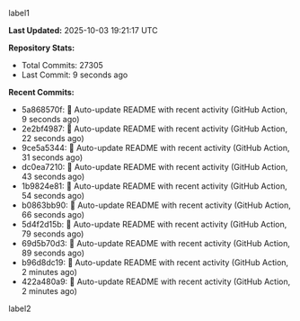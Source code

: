 
label1 
<!-- ACTIVITY_START -->
**Last Updated:** 2025-10-03 19:21:17 UTC

**Repository Stats:**
- Total Commits: 27305
- Last Commit: 9 seconds ago

**Recent Commits:**
- 5a868570f: 🤖 Auto-update README with recent activity (GitHub Action, 9 seconds ago)
- 2e2bf4987: 🤖 Auto-update README with recent activity (GitHub Action, 22 seconds ago)
- 9ce5a5344: 🤖 Auto-update README with recent activity (GitHub Action, 31 seconds ago)
- dc0ea7210: 🤖 Auto-update README with recent activity (GitHub Action, 43 seconds ago)
- 1b9824e81: 🤖 Auto-update README with recent activity (GitHub Action, 54 seconds ago)
- b0863bb90: 🤖 Auto-update README with recent activity (GitHub Action, 66 seconds ago)
- 5d4f2d15b: 🤖 Auto-update README with recent activity (GitHub Action, 79 seconds ago)
- 69d5b70d3: 🤖 Auto-update README with recent activity (GitHub Action, 89 seconds ago)
- b96d8dc19: 🤖 Auto-update README with recent activity (GitHub Action, 2 minutes ago)
- 422a480a9: 🤖 Auto-update README with recent activity (GitHub Action, 2 minutes ago)
<!-- ACTIVITY_END -->

label2
